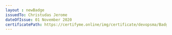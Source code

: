 ```yaml
--- 
layout : newBadge  
issuedTo: Christudas Jerome
dateOfIssue: 01 November 2020
certificatePath: https://certifyme.online/img/certificate/devopsma/Badges/Kubernetes.png
---
```


